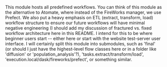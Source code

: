 This module hosts all predefined workflows. You can think of this module as the alternative to Atomate, where instead of the FireWorks manager, we use Prefect. We also put a heavy emphasis on ETL (extract, transform, load) workflow structure to ensure our future workflows will have minimal negative engineering (I should add my discussion of fractured vs. fixed workflow architecture here in this README. I intend for this to be where beginner users start -- either here or start with the website test-server user interface. I will certainly split this module into submodules, such as 'final' (or should I just have the highest-level flow classes here or in a folder like 'diffusion' or 'population_analysis'?), 'tasks.extract/transform/load', 'execution.local/dask/fireworks/prefect', or something similar.